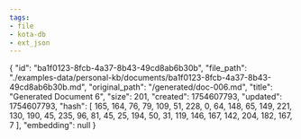 ```yaml
---
tags:
- file
- kota-db
- ext_json
---
```

{
  "id": "ba1f0123-8fcb-4a37-8b43-49cd8ab6b30b",
  "file_path": "./examples-data/personal-kb/documents/ba1f0123-8fcb-4a37-8b43-49cd8ab6b30b.md",
  "original_path": "/generated/doc-006.md",
  "title": "Generated Document 6",
  "size": 201,
  "created": 1754607793,
  "updated": 1754607793,
  "hash": [
    165,
    164,
    76,
    79,
    109,
    51,
    228,
    0,
    64,
    148,
    65,
    149,
    221,
    130,
    190,
    45,
    235,
    96,
    81,
    45,
    25,
    194,
    50,
    31,
    119,
    146,
    167,
    142,
    204,
    182,
    167,
    7
  ],
  "embedding": null
}